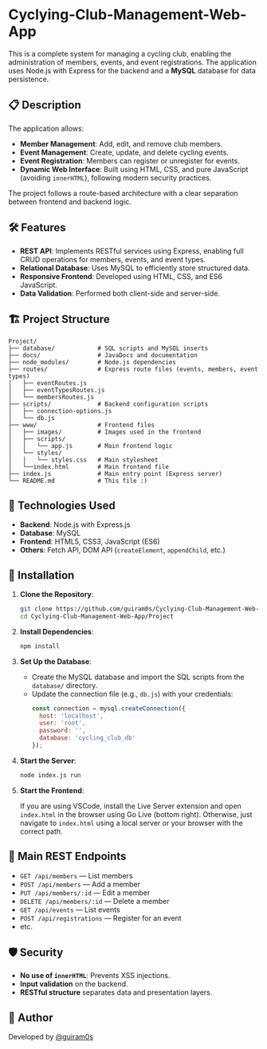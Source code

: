 # Cyclying-Club-Management-Web-App

This is a complete system for managing a cycling club, enabling the administration of members, events, and event registrations. The application uses Node.js with Express for the backend and a **MySQL** database for data persistence.

## 📋 Description

The application allows:

- **Member Management**: Add, edit, and remove club members.
- **Event Management**: Create, update, and delete cycling events.
- **Event Registration**: Members can register or unregister for events.
- **Dynamic Web Interface**: Built using HTML, CSS, and pure JavaScript (avoiding `innerHTML`), following modern security practices.

The project follows a route-based architecture with a clear separation between frontend and backend logic.

## 🛠️ Features

- **REST API**: Implements RESTful services using Express, enabling full CRUD operations for members, events, and event types.
- **Relational Database**: Uses MySQL to efficiently store structured data.
- **Responsive Frontend**: Developed using HTML, CSS, and ES6 JavaScript.
- **Data Validation**: Performed both client-side and server-side.

## 🏗️ Project Structure

```
Project/
├── database/            # SQL scripts and MySQL inserts
├── docs/                # JavaDocs and documentation
├── node_modules/        # Node.js dependencies
├── routes/              # Express route files (events, members, event types)
│   ├── eventRoutes.js
│   ├── eventTypesRoutes.js
│   └── membersRoutes.js
├── scripts/             # Backend configuration scripts
│   ├── connection-options.js
│   └── db.js
├── www/                 # Frontend files
│   ├── images/          # Images used in the frontend
│   ├── scripts/
│   │   └── app.js       # Main frontend logic
│   └── styles/
│   │   └── styles.css   # Main stylesheet
│   └──index.html        # Main frontend file
├── index.js             # Main entry point (Express server)
└── README.md            # This file :)
```

## 🧰 Technologies Used

- **Backend**: Node.js with Express.js
- **Database**: MySQL
- **Frontend**: HTML5, CSS3, JavaScript (ES6)
- **Others**: Fetch API, DOM API (`createElement`, `appendChild`, etc.)

## 🚀 Installation

1. **Clone the Repository**:
   ```bash
   git clone https://github.com/guiram0s/Cyclying-Club-Management-Web-App.git
   cd Cyclying-Club-Management-Web-App/Project
   ```

2. **Install Dependencies**:
   ```bash
   npm install
   ```

3. **Set Up the Database**:
   - Create the MySQL database and import the SQL scripts from the `database/` directory.
   - Update the connection file (e.g., `db.js`) with your credentials:
     ```js
     const connection = mysql.createConnection({
       host: 'localhost',
       user: 'root',
       password: '',
       database: 'cycling_club_db'
     });
     ```

4. **Start the Server**:
   ```bash
   node index.js run
   ```

5. **Start the Frontend**:

   If you are using VSCode, install the Live Server extension and open `index.html` in the browser using Go Live (bottom right).
   Otherwise, just navigate to `index.html` using a local server or your browser with the correct path.

## 📌 Main REST Endpoints

- `GET /api/members` — List members
- `POST /api/members` — Add a member
- `PUT /api/members/:id` — Edit a member
- `DELETE /api/members/:id` — Delete a member
- `GET /api/events` — List events
- `POST /api/registrations` — Register for an event
- etc.

## 🛡️ Security

- **No use of `innerHTML`**: Prevents XSS injections.
- **Input validation** on the backend.
- **RESTful structure** separates data and presentation layers.

## 👤 Author

Developed by [@guiram0s](https://github.com/guiram0s)

